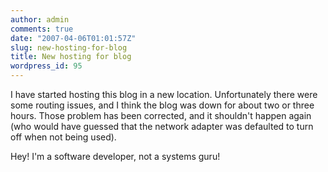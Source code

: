 ```yaml
---
author: admin
comments: true
date: "2007-04-06T01:01:57Z"
slug: new-hosting-for-blog
title: New hosting for blog
wordpress_id: 95
---
```


I have started hosting this blog in a new location. Unfortunately there were some routing issues, and I think the blog was down for about two or three hours. Those problem has been corrected, and it shouldn't happen again (who would have guessed that the network adapter was defaulted to turn off when not being used).

Hey!  I'm a software developer, not a systems guru!